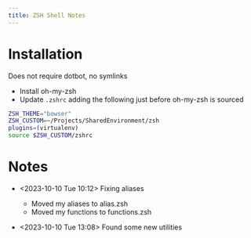 ```yaml
---
title: ZSH Shell Notes
---
```


# Installation

Does not require dotbot, no symlinks

- Install oh-my-zsh
- Update `.zshrc` adding the following just before oh-my-zsh is sourced
    
```zsh
ZSH_THEME="bowser"
ZSH_CUSTOM=~/Projects/SharedEnvironment/zsh
plugins=(virtualenv)
source $ZSH_CUSTOM/zshrc
```
# Notes

- <2023-10-10 Tue 10:12> Fixing aliases

    - Moved my aliases to alias.zsh
    - Moved my functions to functions.zsh

- <2023-10-10 Tue 13:08> Found some new utilities

